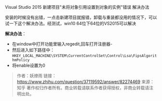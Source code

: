 Visual Studio 2015 新建项目"未将对象引用设置到对象的实例"错误 解决办法

安装的时候没有出错，一点击新建项目就报错，卸载与重装都没用的情况下，可以试一下这个解决办法。经测试，win10 64位下64位的VS2015可以解决


**解决办法**：

- 在window中打开功能里输入regedit,回车打开注册器-
- 然后进入如下路径中：
`HKEY_LOCAL_MACHINE\SYSTEM\CurrentControlSet\Control\Lsa\FipsAlgorithmPolicy`
- 将enable设置为0



>作者：妖燎雨
链接：https://www.zhihu.com/question/37119592/answer/82274469
来源：知乎
著作权归作者所有。商业转载请联系作者获得授权，非商业转载请注明出处。
